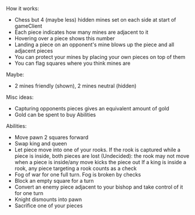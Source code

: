 How it works:  
- Chess but 4 (maybe less) hidden mines set on each side at start of gameClient
- Each piece indicates how many mines are adjacent to it
- Hovering over a piece shows this number
- Landing a piece on an opponent's mine blows up the piece and all adjacent pieces
- You can protect your mines by placing your own pieces on top of them
- You can flag squares where you think mines are

Maybe:
- 2 mines friendly (shown), 2 mines neutral (hidden)

Misc ideas:  
- Capturing opponents pieces gives an equivalent amount of gold
- Gold can be spent to buy Abilities

Abilities:  
- Move pawn 2 squares forward
- Swap king and queen
- Let piece move into one of your rooks.
If the rook is captured while a piece is inside, both pieces are lost
(Undecided): the rook may not move when a piece is inside/any move kicks the piece out
If a king is inside a rook, any piece targeting a rook counts as a check
- Fog of war for one full turn. Fog is broken by checks
- Block an empty square for a turn
- Convert an enemy piece adjacent to your bishop and take control of it for one turn
- Knight dismounts into pawn
- Sacrifice one of your pieces

